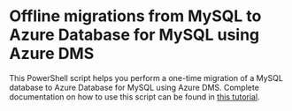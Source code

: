 # Offline migrations from MySQL to Azure Database for MySQL using Azure DMS

This PowerShell script helps you perform a one-time migration of a MySQL database to Azure Database for MySQL using Azure DMS. Complete documentation on how to use this script can be found in [this tutorial](https://docs.microsoft.com/azure/dms/migrate-mysql-to-azure-mysql-powershell).